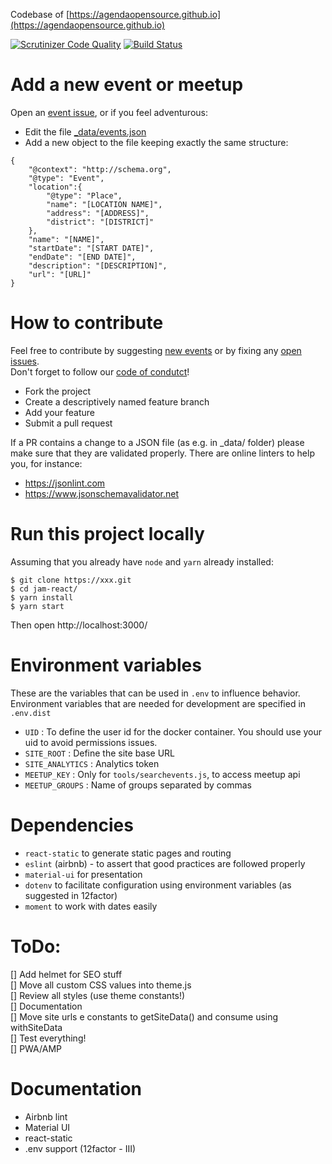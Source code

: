 Codebase of [https://agendaopensource.github.io](https://agendaopensource.github.io)


[![Scrutinizer Code Quality](https://scrutinizer-ci.com/g/agendaopensource/agendaopensource/badges/quality-score.png?b=master)](https://scrutinizer-ci.com/g/agendaopensource/agendaopensource/?branch=master) 
[![Build Status](https://travis-ci.org/agendaopensource/agendaopensource.svg?branch=master)](https://travis-ci.org/agendaopensource/agendaopensource)

# Add a new event or meetup

Open an [event issue](https://github.com/agendaopensource/agendaopensource.github.io/issues/new?template=event.md&title=New%20event&labels=event), or if you feel adventurous:

- Edit the file [_data/events.json](https://github.com/agendaopensource/agendaopensource.github.io/blob/master/_data/events.json)
- Add a new object to the file keeping exactly the same structure:
```
{
    "@context": "http://schema.org",
    "@type": "Event",
    "location":{
        "@type": "Place",
        "name": "[LOCATION NAME]",
        "address": "[ADDRESS]",
        "district": "[DISTRICT]"
    },
    "name": "[NAME]",
    "startDate": "[START DATE]",
    "endDate": "[END DATE]",
    "description": "[DESCRIPTION]",
    "url": "[URL]"
}
```

# How to contribute

Feel free to contribute by suggesting [new events](https://github.com/agendaopensource/agendaopensource.github.io/issues/new?template=event.md&title=New%20event&labels=event) or by fixing any [open issues](https://github.com/agendaopensource/agendaopensource.github.io/issues/).  
Don't forget to follow our [code of condutct](https://github.com/agendaopensource/agendaopensource.github.io/blob/master/CODE_OF_CONDUCT.md)!

- Fork the project
- Create a descriptively named feature branch
- Add your feature
- Submit a pull request
  
If a PR contains a change to a JSON file (as e.g. in _data/ folder) please make sure that they are validated properly. 
There are online linters to help you, for instance:  
- https://jsonlint.com
- https://www.jsonschemavalidator.net

# Run this project locally

Assuming that you already have ``node`` and ``yarn`` already installed:

```
$ git clone https://xxx.git
$ cd jam-react/
$ yarn install 
$ yarn start
```
Then open http://localhost:3000/

# Environment variables

These are the variables that can be used in `.env` to influence behavior.  
Environment variables that are needed for development are specified in `.env.dist`  

- `UID` : To define the user id for the docker container. You should use your uid to avoid permissions issues.
- `SITE_ROOT` : Define the site base URL
- `SITE_ANALYTICS` : Analytics token
- `MEETUP_KEY` : Only for `tools/searchevents.js`, to access meetup api
- `MEETUP_GROUPS` : Name of groups separated by commas

# Dependencies

- ``react-static``  to generate static pages and routing 
- ``eslint`` (airbnb) - to assert that good practices are followed properly
- ``material-ui`` for presentation
- ``dotenv`` to facilitate configuration using environment variables (as suggested in 12factor)
- ``moment`` to work with dates easily  


# ToDo:
[] Add helmet for SEO stuff  
[] Move all custom CSS values into theme.js  
[] Review all styles (use theme constants!)  
[] Documentation  
[] Move site urls e constants to getSiteData() and consume using withSiteData  
[] Test everything!  
[] PWA/AMP  

# Documentation
- Airbnb lint
- Material UI
- react-static
- .env support (12factor - III)



